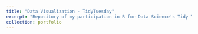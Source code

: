 ```yaml
---
title: "Data Visualization - TidyTuesday"
excerpt: "Repository of my participation in R for Data Science's Tidy Tuesday community of practice.<br/><img src='/images/tt.png'>"
collection: portfolio
---
```



